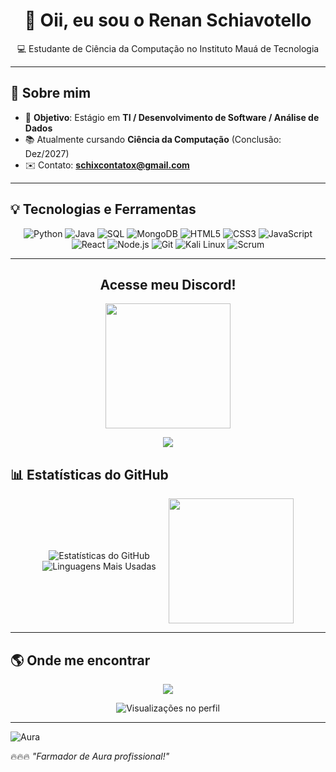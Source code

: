 <h1 align="center">👋 Oii, eu sou o Renan Schiavotello</h1>
<p align="center">
  💻 Estudante de Ciência da Computação no Instituto Mauá de Tecnologia  
</p>

---

## 📍 Sobre mim
- 🎯 **Objetivo**: Estágio em **TI / Desenvolvimento de Software / Análise de Dados**
- 📚 Atualmente cursando **Ciência da Computação** (Conclusão: Dez/2027)
- ✉️ Contato: **schixcontatox@gmail.com**

---

## 💡 Tecnologias e Ferramentas
<div align="center">
  
![Python](https://img.shields.io/badge/Python-3776AB?style=for-the-badge&logo=python&logoColor=white)
![Java](https://img.shields.io/badge/Java-ED8B00?style=for-the-badge&logo=java&logoColor=white)
![SQL](https://img.shields.io/badge/SQL-003B57?style=for-the-badge&logo=postgresql&logoColor=white)
![MongoDB](https://img.shields.io/badge/MongoDB-4EA94B?style=for-the-badge&logo=mongodb&logoColor=white)
![HTML5](https://img.shields.io/badge/HTML5-E34F26?style=for-the-badge&logo=html5&logoColor=white)
![CSS3](https://img.shields.io/badge/CSS3-1572B6?style=for-the-badge&logo=css3&logoColor=white)
![JavaScript](https://img.shields.io/badge/JavaScript-F7E017?style=for-the-badge&logo=javascript&logoColor=black)
![React](https://img.shields.io/badge/React-61DBFB?style=for-the-badge&logo=react&logoColor=black)
![Node.js](https://img.shields.io/badge/Node.js-3C873A?style=for-the-badge&logo=node.js&logoColor=white)
![Git](https://img.shields.io/badge/Git-F05032?style=for-the-badge&logo=git&logoColor=white)
![Kali Linux](https://img.shields.io/badge/Kali_Linux-557C94?style=for-the-badge&logo=kalilinux&logoColor=white)
![Scrum](https://img.shields.io/badge/Scrum-009FDA?style=for-the-badge&logo=scrumalliance&logoColor=white)

</div>

---
<h2 align="center">Acesse meu Discord!</h2>
<p align="center">
  <a href="https://discord.com/users/502678474180395013">
    <img src="https://media.discordapp.net/attachments/1168202173633531944/1405289232959934484/GIF-2025-08-13-17-36-53.gif?ex=689e4916&is=689cf796&hm=d51bdf5b1ad815ba3a31ae3f509e6a63f92cd7b2e6bbbb96ed61ad9fe18ac10f&=" width="200" height="200" />
  </a>
</p>
<p align="center">
  <a href="https://discord.com/users/502678474180395013">
    <img src="https://img.shields.io/badge/Discord-7289DA?style=for-the-badge&logo=discord&logoColor=white"/>
  </a>
</p>

## 📊 Estatísticas do GitHub
<div align="center" style="display: flex; align-items: center; justify-content: center; gap: 20px;">
  
<div>
  
![Estatísticas do GitHub](https://github-readme-stats.vercel.app/api?username=tello24&show_icons=true&theme=radical)  
![Linguagens Mais Usadas](https://github-readme-stats.vercel.app/api/top-langs/?username=tello24&layout=compact&theme=radical)

</div>

<div>
  <img src="https://media.discordapp.net/attachments/1168202173633531944/1405289232959934484/GIF-2025-08-13-17-36-53.gif" width="200"/>
</div>

</div>

---

## 🌎 Onde me encontrar
<p align="center">
  <a href="https://www.linkedin.com/in/renan-schiavotello-7495b72b6/">
    <img src="https://img.shields.io/badge/LinkedIn-0077B5?style=for-the-badge&logo=linkedin&logoColor=white"/>
  </a>
</p>

<p align="center">
  <img src="https://komarev.com/ghpvc/?username=tello24&color=blue&style=flat-square" alt="Visualizações no perfil"/>
</p>

---
![Aura](https://img.shields.io/badge/Red%20Hat-EE0000.svg?style=for-the-badge&logo=Red-Hat&logoColor=white)

🔥🔥🔥 *"Farmador de Aura profissional!"* 


